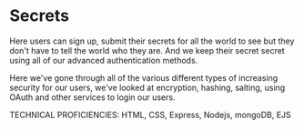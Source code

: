 # Secrets
Here users can sign up, submit their secrets for all the world to see but they don't have to tell the world who they are.
And we keep their secret secret using all of our advanced authentication methods.

Here we've gone through all of the various different types of increasing security for our users, we've looked at encryption, hashing, salting, using OAuth and other services to login our users.

TECHNICAL PROFICIENCIES: HTML, CSS, Express, Nodejs, mongoDB, EJS
